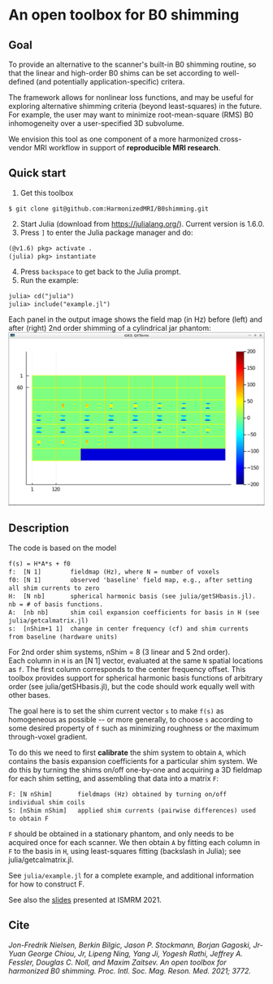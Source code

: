 # An open toolbox for B0 shimming 

##  Goal

To provide an alternative to the scanner's built-in B0 shimming routine,
so that the linear and high-order B0 shims can be set according to well-defined 
(and potentially application-specific) critera.

The framework allows for nonlinear loss functions, and may be useful for exploring alternative shimming criteria (beyond least-squares) in the future. 
For example, the user may want to minimize root-mean-square (RMS) B0 inhomogeneity over a user-specified 3D subvolume.

We envision this tool as one component of a more harmonized cross-vendor MRI workflow in support of **reproducible MRI research**.


## Quick start

1. Get this toolbox
```
$ git clone git@github.com:HarmonizedMRI/B0shimming.git
```
2. Start Julia (download from https://julialang.org/). Current version is 1.6.0.
3. Press `]` to enter the Julia package manager and do:
```
(@v1.6) pkg> activate .
(julia) pkg> instantiate
```
4. Press `backspace` to get back to the Julia prompt.
5. Run the example:
```
julia> cd("julia")
julia> include("example.jl")
```
Each panel in the output image shows the field map (in Hz) before (left) and 
after (right) 2nd order shimming of a cylindrical jar phantom:
![output of examples.jl](resources/out.png "Example")


## Description

The code is based on the model
```
f(s) = H*A*s + f0         
f:  [N 1]        fieldmap (Hz), where N = number of voxels
f0: [N 1]        observed 'baseline' field map, e.g., after setting all shim currents to zero
H:  [N nb]       spherical harmonic basis (see julia/getSHbasis.jl). nb = # of basis functions.
A:  [nb nb]      shim coil expansion coefficients for basis in H (see julia/getcalmatrix.jl)
s:  [nShim+1 1]  change in center frequency (cf) and shim currents from baseline (hardware units)
```
For 2nd order shim systems, nShim = 8 (3 linear and 5 2nd order).  
Each column in `H` is an [N 1] vector, evaluated at the same `N` spatial locations as `f`. 
The first column corresponds to the center frequency offset.
This toolbox provides support for spherical harmonic basis functions of arbitrary order
(see julia/getSHbasis.jl), but the code should work equally well with other bases.

The goal here is to set the shim current vector `s` to make `f(s)` as homogeneous
as possible -- or more generally, to choose `s` according to some desired property of `f`
such as minimizing roughness or the maximum through-voxel gradient.

To do this we need to first **calibrate** the shim system to obtain `A`,
which contains the basis expansion coefficients for a particular shim system.
We do this by turning the shims on/off one-by-one and acquiring a 3D fieldmap for each shim setting,
and assembling that data into a matrix `F`:
```
F: [N nShim]       fieldmaps (Hz) obtained by turning on/off individual shim coils
S: [nShim nShim]   applied shim currents (pairwise differences) used to obtain F
```
`F` should be obtained in a stationary phantom, and only needs to be acquired once for each scanner.
We then obtain `A` by fitting each column in `F`
to the basis in `H`, using least-squares fitting (backslash in Julia); see julia/getcalmatrix.jl.

See `julia/example.jl` for a complete example, and additional information for how to construct F.

See also the [slides](https://docs.google.com/presentation/d/1yG0HDH7A2q6pesgoA8B1EkceJAb5U383ru7LACXKRT4/edit?usp=sharing)
presented at ISMRM 2021.


## Cite

*Jon-Fredrik Nielsen, Berkin Bilgic, Jason P. Stockmann, Borjan Gagoski, 
Jr-Yuan George Chiou, Jr, Lipeng Ning, Yang Ji, Yogesh Rathi, 
Jeffrey A. Fessler, Douglas C. Noll, and Maxim Zaitsev.
An open toolbox for harmonized B0 shimming.
Proc. Intl. Soc. Mag. Reson. Med. 2021; 3772.*
